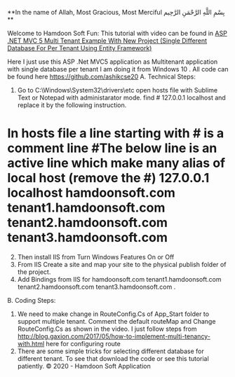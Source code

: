 **In the name of Allah, Most Gracious, Most Merciful بِسْمِ اللَّهِ الرَّحْمَنِ الرَّحِيم **

Welcome to Hamdoon Soft Fun:
This tutorial with video can be found in [ASP .NET MVC 5 Multi Tenant Example With New Project (Single Different Database For Per Tenant Using Entity Framework)](https://submitmysites.blogspot.com/2018/09/in-name-of-allah-most-gracious-most.html)

Here I just use this ASP .Net MVC5 application as Multitenant application with single database per tenant
I am doing it from Windows 10 .
All code can be found here https://github.com/ashikcse20
A. Technical Steps:
1. Go to C:\Windows\System32\drivers\etc open hosts file with Sublime Text or Notepad with administarator mode. find # 127.0.0.1 localhost and replace it by the following instruction.
# In hosts file a line starting with # is a comment line #The below line is an active line which make many alias of local host (remove the #) 127.0.0.1 localhost hamdoonsoft.com tenant1.hamdoonsoft.com tenant2.hamdoonsoft.com tenant3.hamdoonsoft.com
2. Then install IIS from Turn Windows Features On or Off
3. From IIS Create a site and map your site to the physical publish folder of the project.
4. Add Bindings from IIS for hamdoonsoft.com tenant1.hamdoonsoft.com tenant2.hamdoonsoft.com tenant3.hamdoonsoft.com .

B. Coding Steps:
1. We need to make change in RouteConfig.Cs of App_Start folder to support multiple tenant. Comment the default routeMap and Change RouteConfig.Cs as shown in the video. I just follow steps from http://blog.gaxion.com/2017/05/how-to-implement-multi-tenancy-with.html here for configuring route
2. There are some simple tricks for selecting different database for different tenant. To see that download the code or see this tutorial patiently.
© 2020 - Hamdoon Soft Application
